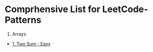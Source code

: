 # Comprhensive List for LeetCode-Patterns

1. Arrays
- [1. Two Sum - Easy](https://leetcode.com/problems/two-sum/)
